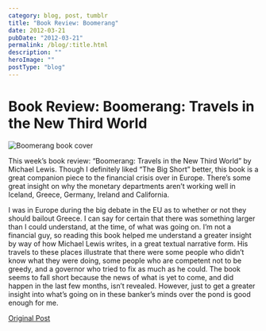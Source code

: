 ```yaml
---
category: blog, post, tumblr
title: "Book Review: Boomerang"
date: 2012-03-21
pubDate: "2012-03-21"
permalink: /blog/:title.html
description: ""
heroImage: ""
postType: "blog"
---
```


# Book Review: Boomerang: Travels in the New Third World

![Boomerang book cover](http://68.media.tumblr.com/tumblr_m0dj4s2Xd51qz81kho1_400.jpg)

This week’s book review: “Boomerang: Travels in the New Third World” by Michael Lewis. Though I definitely liked “The Big Short” better, this book is a great companion piece to the financial crisis over in Europe. There’s some great insight on why the monetary departments aren’t working well in Iceland, Greece, Germany, Ireland and California.

I was in Europe during the big debate in the EU as to whether or not they should bailout Greece. I can say for certain that there was something larger than I could understand, at the time, of what was going on. I’m not a financial guy, so reading this book helped me understand a greater insight by way of how Michael Lewis writes, in a great textual narrative form. His travels to these places illustrate that there were some people who didn’t know what they were doing, some people who are competent not to be greedy, and a governor who tried to fix as much as he could. The book seems to fall short because the news of what is yet to come, and did happen in the last few months, isn’t revealed. However, just to get a greater insight into what’s going on in these banker’s minds over the pond is good enough for me.

[Original Post](http://jermspeaks.com/post/19683820167/this-weeks-book-review-boomerang-travels-in)
